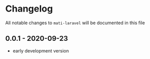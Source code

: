 # Changelog

All notable changes to `mati-laravel` will be documented in this file

## 0.0.1 - 2020-09-23

- early development version
